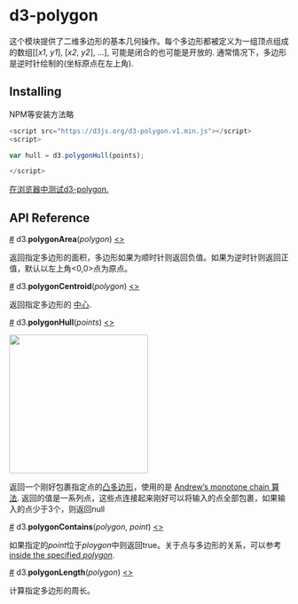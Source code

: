 # d3-polygon

这个模块提供了二维多边形的基本几何操作。每个多边形都被定义为一组顶点组成的数组[​[<i>x1</i>, <i>y1</i>], [<i>x2</i>, <i>y2</i>], …], 可能是闭合的也可能是开放的. 通常情况下，多边形是逆时针绘制的(坐标原点在左上角).

## Installing

NPM等安装方法略

```js
<script src="https://d3js.org/d3-polygon.v1.min.js"></script>
<script>

var hull = d3.polygonHull(points);

</script>
```

[在浏览器中测试d3-polygon.](https://tonicdev.com/npm/d3-polygon)

## API Reference

<a href="#polygonArea" name="polygonArea">#</a> d3.<b>polygonArea</b>(<i>polygon</i>) [<>](https://github.com/d3/d3-polygon/blob/master/src/area.js#L1 "Source Code")

返回指定多边形的面积，多边形如果为顺时针则返回负值。如果为逆时针则返回正值，默认以左上角<0,0>点为原点。

<a href="#polygonCentroid" name="polygonCentroid">#</a> d3.<b>polygonCentroid</b>(<i>polygon</i>) [<>](https://github.com/d3/d3-polygon/blob/master/src/centroid.js#L1 "Source Code")

返回指定多边形的 [中心](https://en.wikipedia.org/wiki/Centroid).

<a href="#polygonHull" name="polygonHull">#</a> d3.<b>polygonHull</b>(<i>points</i>) [<>](https://github.com/d3/d3-polygon/blob/master/src/hull.js#L23 "Source Code")

<a href="http://bl.ocks.org/mbostock/6f14f7b7f267a85f7cdc"><img src="https://raw.githubusercontent.com/d3/d3-polygon/master/img/hull.png" width="250" height="250"></a>

返回一个刚好包裹指定点的[凸多边形](https://en.wikipedia.org/wiki/Convex_hull)，使用的是 [Andrew’s monotone chain 算法](http://en.wikibooks.org/wiki/Algorithm_Implementation/Geometry/Convex_hull/Monotone_chain). 返回的值是一系列点，这些点连接起来刚好可以将输入的点全部包裹，如果输入的点少于3个，则返回null

<a href="#polygonContains" name="polygonContains">#</a> d3.<b>polygonContains</b>(<i>polygon</i>, <i>point</i>) [<>](https://github.com/d3/d3-polygon/blob/master/src/contains.js#L1 "Source Code")

如果指定的*point*位于*ploygon*中则返回true。关于点与多边形的关系，可以参考[inside the specified *polygon*](https://www.ecse.rpi.edu/Homepages/wrf/Research/Short_Notes/pnpoly.html).

<a href="#polygonLength" name="polygonLength">#</a> d3.<b>polygonLength</b>(<i>polygon</i>) [<>](https://github.com/d3/d3-polygon/blob/master/src/length.js#L1 "Source Code")

计算指定多边形的周长。
